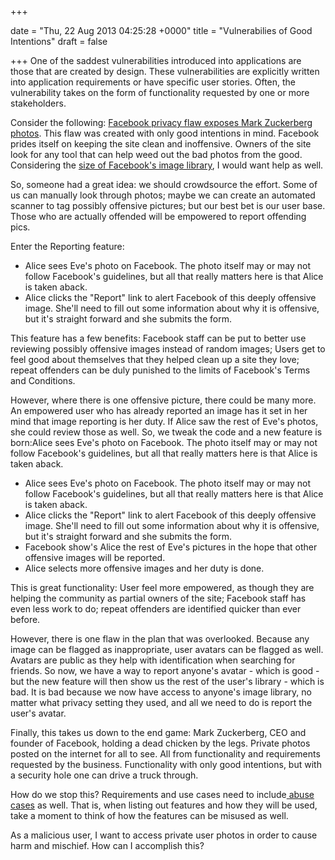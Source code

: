 +++
 
date = "Thu, 22 Aug 2013 04:25:28 +0000"
title = "Vulnerabilies of Good Intentions"
draft = false
 
+++
One of the saddest vulnerabilities introduced into applications are those that are created by design. These vulnerabilities are explicitly written into application requirements or have specific user stories. Often, the vulnerability takes on the form of functionality requested by one or more stakeholders.

Consider the following: <a href="http://www.telegraph.co.uk/technology/facebook/8938725/Facebook-privacy-flaw-exposes-Mark-Zuckerberg-photos.html">Facebook privacy flaw exposes Mark Zuckerberg photos</a>. This flaw was created with only good intentions in mind. Facebook prides itself on keeping the site clean and inoffensive. Owners of the site look for any tool that can help weed out the bad photos from the good. Considering the <a href="http://blog.1000memories.com/94-number-of-photos-ever-taken-digital-and-analog-in-shoebox">size of Facebook's image library</a>, I would want help as well.

So, someone had a great idea: we should crowdsource the effort. Some of us can manually look through photos; maybe we can create an automated scanner to tag possibly offensive pictures; but our best bet is our user base. Those who are actually offended will be empowered to report offending pics.

Enter the Reporting feature:

* Alice sees Eve's photo on Facebook. The photo itself may or may not follow Facebook's guidelines, but all that really matters here is that Alice is taken aback.
* Alice clicks the "Report" link to alert Facebook of this deeply offensive image. She'll need to fill out some information about why it is offensive, but it's straight forward and she submits the form.
	
This feature has a few benefits: Facebook staff can be put to better use reviewing possibly offensive images instead of random images; Users get to feel good about themselves that they helped clean up a site they love; repeat offenders can be duly punished to the limits of  Facebook's Terms and Conditions.

However, where there is one offensive picture, there could be many more. An empowered user who has already reported an image has it set in her mind that image reporting is her duty. If Alice saw the rest of Eve's photos, she could review those as well. So, we tweak the code and a new feature is born:Alice sees Eve's photo on Facebook. The photo itself may or may not follow Facebook's guidelines, but all that really matters here is that Alice is taken aback.

* Alice sees Eve's photo on Facebook. The photo itself may or may not follow Facebook's guidelines, but all that really matters here is that Alice is taken aback.
* Alice clicks the "Report" link to alert Facebook of this deeply offensive image. She'll need to fill out some information about why it is offensive, but it's straight forward and she submits the form.
* Facebook show's Alice the rest of Eve's pictures in the hope that other offensive images will be reported.
* Alice selects more offensive images and her duty is done.

This is great functionality: User feel more empowered, as though they are helping the community as partial owners of the site; Facebook staff has even less work to do; repeat offenders are identified quicker than ever before.

However, there is one flaw in the plan that was overlooked. Because any image can be flagged as inappropriate, user avatars can be flagged as well. Avatars are public as they help with identification when searching for friends. So now, we have a way to report anyone's avatar - which is good - but the new feature will then show us the rest of the user's library - which is bad. It is bad because we now have access to anyone's image library, no matter what privacy setting they used, and all we need to do is report the user's avatar.

Finally, this takes us down to the end game: Mark Zuckerberg, CEO and founder of Facebook, holding a dead chicken by the legs. Private photos posted on the internet for all to see. All from functionality and requirements requested by the business. Functionality with only good intentions, but with a security hole one can drive a truck through.

How do we stop this? Requirements and use cases need to include<a href="https://www.owasp.org/index.php/Application_Threat_Modeling"> abuse cases</a> as well. That is, when listing out features and how they will be used, take a moment to think of how the features can be misused as well.

As a malicious user, I want to access private user photos in order to cause harm and mischief. How can I accomplish this?
